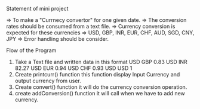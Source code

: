 Statement of mini project

=> To make a "Currnecy convertor" for one given date.
=> The conversion rates should be consumed from a text file.
=> Currency conversion is expected for these currencies => USD, GBP, INR, EUR, CHF, AUD, SGD, CNY, JPY
=> Error handling should be consider.

Flow of the Program
1. Take a Text file and written data in this format
USD GBP 0.83
USD INR 82.27
USD EUR 0.94
USD CHF 0.93
USD USD 1
2. Create printcurr() function this function display Input Currency and output currency from user.
3. Create convert() function it will do the currency conversion operation.
4. create addConversion() function it will call when we have to add new currency.